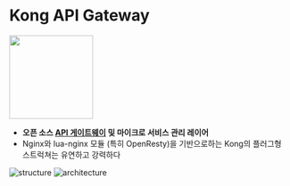 # Kong API Gateway
<img src="https://camo.githubusercontent.com/9e4fe7914c7357861223aa535d7ca9858253c96e/68747470733a2f2f6b6f6e6768712e636f6d2f77702d636f6e74656e742f75706c6f6164732f323031382f30352f6b6f6e672d6c6f676f2d6769746875622d726561646d652e706e67" width="150">

- **오픈 소스 [API 게이트웨이](https://github.com/sujinnaljin/TIL/blob/master/API_Gateway.md) 및 마이크로 서비스 관리 레이어**
- Nginx와 lua-nginx 모듈 (특히 OpenResty)을 기반으로하는 Kong의 플러그형 스트럭쳐는 유연하고 강력하다

![structure](https://miro.medium.com/max/1400/1*Kh9n-NzJf8W_eI_5PPh82Q.jpeg)
![architecture](https://miro.medium.com/max/1376/1*YB3rX79jaFxDnaN0hFq17Q.jpeg)
